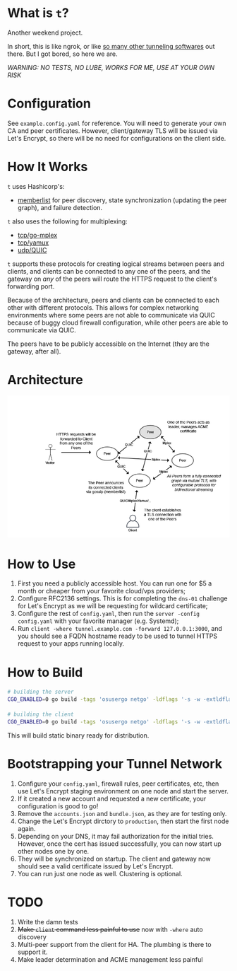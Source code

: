 # What is `t`?

Another weekend project.

In short, this is like ngrok, or like [so many other tunneling softwares](https://github.com/anderspitman/awesome-tunneling) out there. But I got bored, so here we are.

*WARNING: NO TESTS, NO LUBE, WORKS FOR ME, USE AT YOUR OWN RISK*

# Configuration

See `example.config.yaml` for reference. You will need to generate your own CA and peer certificates. However, client/gateway TLS will be issued via Let's Encrypt, so there will be no need for configurations on the client side.

# How It Works

`t` uses Hashicorp's:
- [memberlist](https://github.com/hashicorp/memberlist) for peer discovery, state synchronization (updating the peer graph), and failure detection.

`t` also uses the following for multiplexing:
- [tcp/go-mplex](https://github.com/libp2p/go-mplex)
- [tcp/yamux](https://github.com/hashicorp/yamux)
- [udp/QUIC](https://github.com/lucas-clemente/quic-go)

`t` supports these protocols for creating logical streams between peers and clients, and clients can be connected to any one of the peers, and the gateway on _any_ of the peers will route the HTTPS request to the client's forwarding port.

Because of the architecture, peers and clients can be connected to each other with different protocols. This allows for complex networking environments where some peers are not able to communicate via QUIC because of buggy cloud firewall configuration, while other peers are able to communicate via QUIC.

The peers have to be publicly accessible on the Internet (they are the gateway, after all).

# Architecture

![t architecture](assets/t_architecture.png)

# How to Use

1. First you need a publicly accessible host. You can run one for $5 a month or cheaper from your favorite cloud/vps providers;
2. Configure RFC2136 settings. This is for completing the `dns-01` challenge for Let's Encrypt as we will be requesting for wildcard certificate;
3. Configure the rest of `config.yaml`, then run the `server -config config.yaml` with your favorite manager (e.g. Systemd);
4. Run `client -where tunnel.example.com -forward 127.0.0.1:3000`, and you should see a FQDN hostname ready to be used to tunnel HTTPS request to your apps running locally.

# How to Build

```bash
# building the server
CGO_ENABLED=0 go build -tags 'osusergo netgo' -ldflags '-s -w -extldflags "-static"' -a -o bin/server ./cmd/server

# building the client
CGO_ENABLED=0 go build -tags 'osusergo netgo' -ldflags '-s -w -extldflags "-static"' -a -o bin/client ./cmd/client
 ```

This will build static binary ready for distribution.

# Bootstrapping your Tunnel Network

1. Configure your `config.yaml`, firewall rules, peer certificates, etc, then use Let's Encrypt staging environment on one node and start the server.
2. If it created a new account and requested a new certificate, your configuration is good to go!
3. Remove the `accounts.json` and `bundle.json`, as they are for testing only.
4. Change the Let's Encrypt dirctory to `production`, then start the first node again.
5. Depending on your DNS, it may fail authorization for the initial tries. However, once the cert has issued successfully, you can now start up other nodes one by one.
6. They will be synchronized on startup. The client and gateway now should see a valid certificate issued by Let's Encrypt.
7. You can run just one node as well. Clustering is optional.

# TODO

1. Write the damn tests
2. ~~Make `client` command less painful to use~~ now with `-where` auto discovery
3. Multi-peer support from the client for HA. The plumbing is there to support it.
4. Make leader determination and ACME management less painful